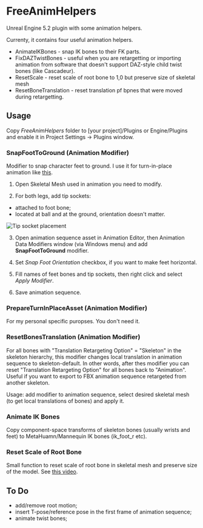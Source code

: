 # FreeAnimHelpers
Unreal Engine 5.2 plugin with some animation helpers.

Currenty, it contains four useful animation helpers.

* AnimateIKBones - snap IK bones to their FK parts.
* FixDAZTwistBones - useful when you are retargetting or importing animation from software that doesn't support DAZ-style child twist bones (like Cascadeur).
* ResetScale - reset scale of root bone to 1,0 but preserve size of skeletal mesh
* ResetBoneTranslation - reset translation pf bpnes that were moved during retargetting.

## Usage

Copy *FreeAnimHelpers* folder to [your project]/Plugins or Engine/Plugins and enable it in Project Settings -> Plugins window.

### SnapFootToGround (Animation Modifier)

Modifier to snap character feet to ground. I use it for turn-in-place animation like [this](https://www.youtube.com/watch?v=TX2gcdWHLpY).

1. Open Skeletal Mesh used in animation you need to modify.

2. For both legs, add tip sockets:
- attached to foot bone;
- located at ball and at the ground, orientation doesn't matter.

![Tip socket placement](readme_tip.jpg)

3. Open animation sequence asset in Animation Editor, then Animation Data Modifiers window (via Windows menu) and add **SnapFootToGround** modifier.

4. Set *Snap Foot Orientation* checkbox, if you want to make feet horizontal.

5. Fill names of feet bones and tip sockets, then right click and select *Apply Modifier*.

6. Save animation sequence.

### PrepareTurnInPlaceAsset (Animation Modifier)

For my personal specific puropses. You don't need it.

### ResetBonesTranslation (Animation Modifier)

For all bones with "Translation Retargeting Option" = "Skeleton" in the skeleton hierarchy, this modifier changes local translation in animation sequence to skeleton-default. In other words, after thes modifier you can reset "Translation Retargeting Option" for all bones back to "Animation". Useful if you want to export to FBX animation sequence retargeted from another skeleton.

Usage: add modifier to animation sequence, select desired skeletal mesh (to get local translations of bones) and apply it.

### Animate IK Bones

Copy component-space transforms of skeleton bones (usually wrists and feet) to MetaHuamn/Mannequin IK bones (ik_foot_r etc).

### Reset Scale of Root Bone

Small function to reset scale of root bone in skeletal mesh and preserve size of the model. See [this video](https://youtu.be/o04BHS8e_M4).

## To Do

- add/remove root motion;
- insert T-pose/reference pose in the first frame of animation sequence;
- animate twist bones;
